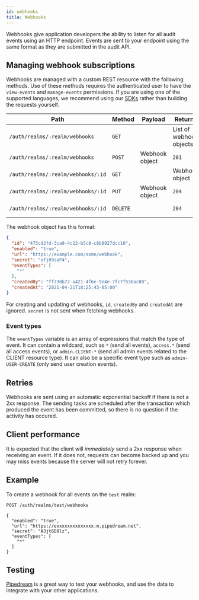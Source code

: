 ```yaml
---
id: webhooks
title: Webhooks
---
```


Webhooks give application developers the ability to listen for all audit events using an HTTP endpoint. Events are sent to your endpoint using the same format as they are submitted in the audit API.

## Managing webhook subscriptions

Webhooks are managed with a custom REST resource with the following methods. Use of these methods requires the authenticated user to have the `view-events` and `manage-events` permissions. If you are using one of the supported languages, we recommend using our [SDKs](/docs/api/sdks) rather than building the requests yourself.

| Path | Method | Payload | Returns | Description |
| ---- | ------ | ------- | ------- | ----------- |
| `/auth/realms/:realm/webhooks` | `GET` | | List of webhook objects | Get webhooks |
| `/auth/realms/:realm/webhooks` | `POST` | Webhook object | `201` | Create webhook |
| `/auth/realms/:realm/webhooks/:id` | `GET` | | Webhook object | Get webhook |
| `/auth/realms/:realm/webhooks/:id` | `PUT` | Webhook object | `204` | Update webhook |
| `/auth/realms/:realm/webhooks/:id` | `DELETE` | | `204` | Delete webhook |

The webhook object has this format:
```json
{
  "id": "475cd2fd-3ca8-4c22-b5c8-c8b8927dcc10",
  "enabled": "true",
  "url": "https://example.com/some/webhook",
  "secret": "ofj09saP4",
  "eventTypes": [
    "*"
  ],
  "createdBy": "ff730b72-a421-4f6e-9e4e-7fc7f53bac88",
  "createdAt": "2021-04-21T18:25:43-05:00"
}
```	

For creating and updating of webhooks, `id`, `createdBy` and `createdAt` are ignored. `secret` is not sent when fetching webhooks.

### Event types

The `eventTypes` variable is an array of expressions that match the type of event. It can contain a wildcard, such as `*` (send all events), `access.*` (send all access events), or `admin.CLIENT-*` (send all admin events related to the CLIENT resource type). It can also be a specific event type such as `admin-USER-CREATE` (only send user creation events).

## Retries

Webhooks are sent using an automatic exponential backoff if there is not a 2xx response. The sending tasks are scheduled after the transaction which produced the event has been committed, so there is no question if the activity has occured. 

## Client performance

It is expected that the client will *immediately* send a 2xx response when receiving an event. If it does not, requests can become backed up and you may miss events because the server will not retry forever.

## Example

To create a webhook for all events on the `test` realm:

```
POST /auth/realms/test/webhooks

{
  "enabled": "true",
  "url": "https://exxxxxxxxxxxxxx.m.pipedream.net",
  "secret": "A3jt6D8lz",
  "eventTypes": [
    "*"
  ]
}
```

## Testing
[Pipedream](https://pipedream.com/) is a great way to test your webhooks, and use the data to integrate with your other applications.

